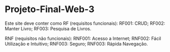 # Projeto-Final-Web-3

Este site deve conter como RF (requisitos funcionais): 
RF001: CRUD;
RF002: Manter Livro;
RF003: Pesquisa de Livros.

RNF (requisitos não funcionais):
RNF001: Acesso a Internet;
RNF002: Fácil Utilização e Intuitivo;
RNF003: Seguro;
RNF003: Rápida Navegação.

